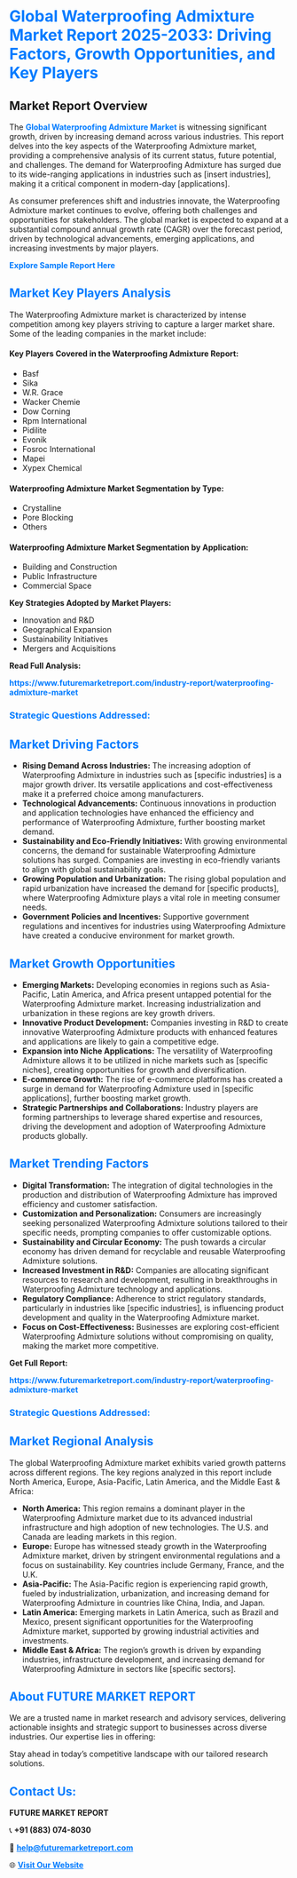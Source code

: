 <h1 style="color: #007BFF;">Global Waterproofing Admixture Market Report 2025-2033: Driving Factors, Growth Opportunities, and Key Players</h1>

<section id="overview">
<h2>Market Report Overview</h2>
<p>The <a href="https://www.futuremarketreport.com/industry-report/waterproofing-admixture-market" style="color: #007BFF; text-decoration: none;"><strong>Global Waterproofing Admixture Market</strong></a> is witnessing significant growth, driven by increasing demand across various industries. This report delves into the key aspects of the Waterproofing Admixture market, providing a comprehensive analysis of its current status, future potential, and challenges. The demand for Waterproofing Admixture has surged due to its wide-ranging applications in industries such as [insert industries], making it a critical component in modern-day [applications].</p>
<p>As consumer preferences shift and industries innovate, the Waterproofing Admixture market continues to evolve, offering both challenges and opportunities for stakeholders. The global market is expected to expand at a substantial compound annual growth rate (CAGR) over the forecast period, driven by technological advancements, emerging applications, and increasing investments by major players.</p>
</section>

<section id="overview">
<p><a href="https://www.futuremarketreport.com/request-sample/reportId=31145" style="color: #007BFF; text-decoration: none;"><strong>Explore Sample Report Here</strong></a></p>
</section>

<section id="key-players">
<h2 style="color: #007BFF;">Market Key Players Analysis</h2>
<p>The Waterproofing Admixture market is characterized by intense competition among key players striving to capture a larger market share. Some of the leading companies in the market include:</p>
<h4>Key Players Covered in the Waterproofing Admixture Report:</h4>
<ul><li>Basf</li><li>Sika</li><li>W.R. Grace</li><li>Wacker Chemie</li><li>Dow Corning</li><li>Rpm International</li><li>Pidilite</li><li>Evonik</li><li>Fosroc International</li><li>Mapei</li><li>Xypex Chemical</li></ul>
<h4>Waterproofing Admixture Market Segmentation by Type:</h4>
<ul><li>Crystalline</li><li>Pore Blocking</li><li>Others</li></ul>

<h4>Waterproofing Admixture Market Segmentation by Application:</h4>
<ul><li>Building and Construction</li><li>Public Infrastructure</li><li>Commercial Space</li></ul>
<p><strong>Key Strategies Adopted by Market Players:</strong></p>
<ul>
<li>Innovation and R&D</li>
<li>Geographical Expansion</li>
<li>Sustainability Initiatives</li>
<li>Mergers and Acquisitions</li>
</ul>
</section>

<section>
<p><strong>Read Full Analysis: </strong></p><a href="https://www.futuremarketreport.com/industry-report/waterproofing-admixture-market" style="color: #007BFF; text-decoration: none;"><strong>https://www.futuremarketreport.com/industry-report/waterproofing-admixture-market</strong></a>
<h3 style="color: #007BFF;">Strategic Questions Addressed:</h3>
</section>

<section id="driving-factors">
<h2 style="color: #007BFF;">Market Driving Factors</h2>
<ul>
<li><strong>Rising Demand Across Industries:</strong> The increasing adoption of Waterproofing Admixture in industries such as [specific industries] is a major growth driver. Its versatile applications and cost-effectiveness make it a preferred choice among manufacturers.</li>
<li><strong>Technological Advancements:</strong> Continuous innovations in production and application technologies have enhanced the efficiency and performance of Waterproofing Admixture, further boosting market demand.</li>
<li><strong>Sustainability and Eco-Friendly Initiatives:</strong> With growing environmental concerns, the demand for sustainable Waterproofing Admixture solutions has surged. Companies are investing in eco-friendly variants to align with global sustainability goals.</li>
<li><strong>Growing Population and Urbanization:</strong> The rising global population and rapid urbanization have increased the demand for [specific products], where Waterproofing Admixture plays a vital role in meeting consumer needs.</li>
<li><strong>Government Policies and Incentives:</strong> Supportive government regulations and incentives for industries using Waterproofing Admixture have created a conducive environment for market growth.</li>
</ul>
</section>

<section id="growth-opportunities">
<h2 style="color: #007BFF;">Market Growth Opportunities</h2>
<ul>
<li><strong>Emerging Markets:</strong> Developing economies in regions such as Asia-Pacific, Latin America, and Africa present untapped potential for the Waterproofing Admixture market. Increasing industrialization and urbanization in these regions are key growth drivers.</li>
<li><strong>Innovative Product Development:</strong> Companies investing in R&D to create innovative Waterproofing Admixture products with enhanced features and applications are likely to gain a competitive edge.</li>
<li><strong>Expansion into Niche Applications:</strong> The versatility of Waterproofing Admixture allows it to be utilized in niche markets such as [specific niches], creating opportunities for growth and diversification.</li>
<li><strong>E-commerce Growth:</strong> The rise of e-commerce platforms has created a surge in demand for Waterproofing Admixture used in [specific applications], further boosting market growth.</li>
<li><strong>Strategic Partnerships and Collaborations:</strong> Industry players are forming partnerships to leverage shared expertise and resources, driving the development and adoption of Waterproofing Admixture products globally.</li>
</ul>
</section>

<section id="trending-factors">
<h2 style="color: #007BFF;">Market Trending Factors</h2>
<ul>
<li><strong>Digital Transformation:</strong> The integration of digital technologies in the production and distribution of Waterproofing Admixture has improved efficiency and customer satisfaction.</li>
<li><strong>Customization and Personalization:</strong> Consumers are increasingly seeking personalized Waterproofing Admixture solutions tailored to their specific needs, prompting companies to offer customizable options.</li>
<li><strong>Sustainability and Circular Economy:</strong> The push towards a circular economy has driven demand for recyclable and reusable Waterproofing Admixture solutions.</li>
<li><strong>Increased Investment in R&D:</strong> Companies are allocating significant resources to research and development, resulting in breakthroughs in Waterproofing Admixture technology and applications.</li>
<li><strong>Regulatory Compliance:</strong> Adherence to strict regulatory standards, particularly in industries like [specific industries], is influencing product development and quality in the Waterproofing Admixture market.</li>
<li><strong>Focus on Cost-Effectiveness:</strong> Businesses are exploring cost-efficient Waterproofing Admixture solutions without compromising on quality, making the market more competitive.</li>
</ul>
</section>

<section>
<p><strong>Get Full Report: </strong></p><a href="https://www.futuremarketreport.com/industry-report/waterproofing-admixture-market" style="color: #007BFF; text-decoration: none;"><strong>https://www.futuremarketreport.com/industry-report/waterproofing-admixture-market</strong></a>
<h3 style="color: #007BFF;">Strategic Questions Addressed:</h3>
</section>


<section id="regional-analysis">
<h2 style="color: #007BFF;">Market Regional Analysis</h2>
<p>The global Waterproofing Admixture market exhibits varied growth patterns across different regions. The key regions analyzed in this report include North America, Europe, Asia-Pacific, Latin America, and the Middle East & Africa:</p>
<ul>
<li><strong>North America:</strong> This region remains a dominant player in the Waterproofing Admixture market due to its advanced industrial infrastructure and high adoption of new technologies. The U.S. and Canada are leading markets in this region.</li>
<li><strong>Europe:</strong> Europe has witnessed steady growth in the Waterproofing Admixture market, driven by stringent environmental regulations and a focus on sustainability. Key countries include Germany, France, and the U.K.</li>
<li><strong>Asia-Pacific:</strong> The Asia-Pacific region is experiencing rapid growth, fueled by industrialization, urbanization, and increasing demand for Waterproofing Admixture in countries like China, India, and Japan.</li>
<li><strong>Latin America:</strong> Emerging markets in Latin America, such as Brazil and Mexico, present significant opportunities for the Waterproofing Admixture market, supported by growing industrial activities and investments.</li>
<li><strong>Middle East & Africa:</strong> The region’s growth is driven by expanding industries, infrastructure development, and increasing demand for Waterproofing Admixture in sectors like [specific sectors].</li>
</ul>
</section>

<footer>
<h2 style="color: #007BFF;">About FUTURE MARKET REPORT</h2>
<p>We are a trusted name in market research and advisory services, delivering actionable insights and strategic support to businesses across diverse industries. Our expertise lies in offering:</p>

<p>Stay ahead in today’s competitive landscape with our tailored research solutions.</p>

<h2 style="color: #007BFF;">Contact Us:</h2>
<p><strong>FUTURE MARKET REPORT</strong></p>
<p>📞 <strong>+91 (883) 074-8030</strong></p>
<p>📧 <strong><a href="mailto:help@futuremarketreport.com" style="color: #007BFF;">help@futuremarketreport.com</a></strong></p>
<p>🌐 <strong><a href="https://www.futuremarketreport.com/" style="color: #007BFF;">Visit Our Website</a></strong></p>
</footer>